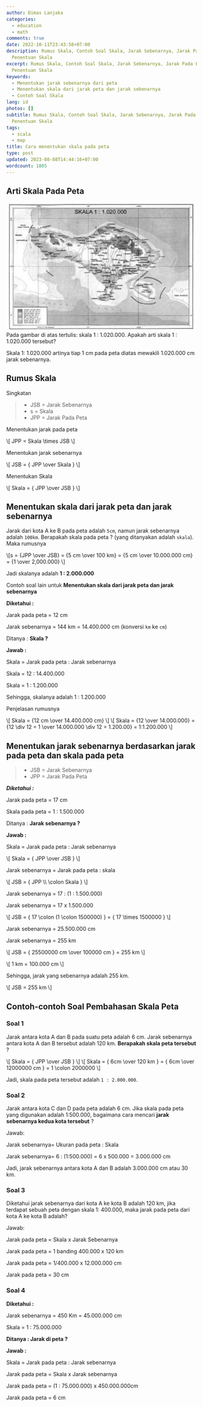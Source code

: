 ```yaml
---
author: Dimas Lanjaka
categories:
  - education
  - math
comments: true
date: 2022-10-11T23:43:58+07:00
description: Rumus Skala, Contoh Soal Skala, Jarak Sebenarnya, Jarak Pada Peta,
  Penentuan Skala
excerpt: Rumus Skala, Contoh Soal Skala, Jarak Sebenarnya, Jarak Pada Peta,
  Penentuan Skala
keywords:
  - Menentukan jarak sebenarnya dari peta
  - Menentukan skala dari jarak peta dan jarak sebenarnya
  - Contoh Soal Skala
lang: id
photos: []
subtitle: Rumus Skala, Contoh Soal Skala, Jarak Sebenarnya, Jarak Pada Peta,
  Penentuan Skala
tags:
  - scala
  - map
title: Cara menentukan skala pada peta
type: post
updated: 2023-08-08T14:44:16+07:00
wordcount: 1805
---
```


## Arti Skala Pada Peta
![Contoh menentukan skala peta pada pulau bali](cara-menentukan-skala-pada-peta/soal-skala-dan-perbandingan-no-1.jpg)
Pada gambar di atas tertulis: skala 1 : 1.020.000. Apakah arti skala 1 : 1.020.000 tersebut?

Skala 1: 1.020.000 artinya tiap 1 cm pada peta diatas mewakili 1.020.000 cm jarak sebenarnya.

## Rumus Skala
Singkatan

> - JSB = Jarak Sebenarnya
> - s   = Skala
> - JPP = Jarak Pada Peta

Menentukan jarak pada peta

<p>
\[ JPP = Skala \times JSB \]
</p>

Menentukan jarak sebenarnya

<p>
\[ JSB = { JPP \over Skala } \]
</p>

Menentukan Skala

<p>
\[ Skala = { JPP \over JSB } \]
</p>

## Menentukan skala dari jarak peta dan jarak sebenarnya
Jarak dari kota A ke B pada peta adalah `5cm`, namun jarak sebenarnya adalah `100km`. Berapakah skala pada peta ? (yang ditanyakan adalah `skala`).
Maka rumusnya

<p>
\[s = {JPP \over JSB} = {5 cm \over 100 km} = {5 cm \over 10.000.000 cm} = {1 \over 2,000.000} \]
</p>

Jadi skalanya adalah **1 : 2.000.000**

Contoh soal lain untuk **Menentukan skala dari jarak peta dan jarak sebenarnya**

**Diketahui :**

Jarak pada peta = 12 cm

Jarak sebenarnya = 144 km = 14.400.000 cm (konversi `km` ke `cm`)

Ditanya : **Skala ?**

**Jawab :**

Skala = Jarak pada peta : Jarak sebenarnya

Skala = 12 : 14.400.000

Skala = 1 : 1.200.000

Sehingga, skalanya adalah 1 : 1.200.000

Penjelasan rumusnya

<p>
\[ Skala = {12 cm \over 14.400.000 cm} \]
\[ Skala = {12 \over 14.000.000} = {12 \div 12 = 1 \over 14.000.000 \div 12 = 1.200.00} = 1:1.200.000 \]
</p>

## Menentukan jarak sebenarnya berdasarkan jarak pada peta dan skala pada peta

> - JSB = Jarak Sebenarnya
> - JPP = Jarak Pada Peta

***Diketahui :***

Jarak pada peta = 17 cm

Skala pada peta = 1 : 1.500.000

Ditanya : **Jarak sebenarnya ?**

**Jawab :**

Skala = Jarak pada peta : Jarak sebenarnya

<p title="rumus menentukan skala">
\[ Skala = { JPP \over JSB } \]
</p>

Jarak sebenarnya = Jarak pada peta : skala

<p title="rumus menentukan jarak sebenarnya">
\[ JSB = { JPP \\ \colon Skala } \]
</p>

Jarak sebenarnya = 17 : (1 : 1.500.000)

Jarak sebenarnya = 17 x 1.500.000

<p>
\[ JSB = { 17 \colon (1 \colon 1500000) } = { 17 \times 1500000 } \]
</p>

Jarak sebenarnya = 25.500.000 cm

Jarak sebenarnya = 255 km

<p>
\[ JSB = { 25500000 cm \over 100000 cm } = 255 km \]
</p>

<p>
\[ 1 km = 100.000 cm \]
</p>

Sehingga, jarak yang sebenarnya adalah 255 km.

<p>
\[ JSB = 255 km \]
</p>

## Contoh-contoh Soal Pembahasan Skala Peta

### Soal 1
Jarak antara kota A dan B pada suatu peta adalah 6 cm. Jarak sebenarnya antara kota A dan B tersebut adalah 120 km. **Berapakah skala peta tersebut** ?

<p>
\[ Skala = { JPP \over JSB } \]
\[ Skala = { 6cm \over 120 km } = { 6cm \over 12000000 cm } = 1 \colon 2000000 \]
</p>

Jadi, skala pada peta tersebut adalah `1 : 2.000.000`.

### Soal 2
Jarak antara kota C dan D pada peta adalah 6 cm. Jika skala pada peta yang digunakan adalah 1:500.000, bagaimana cara mencari **jarak sebenarnya kedua kota tersebut** ?

Jawab:

Jarak sebenarnya= Ukuran pada peta : Skala

Jarak sebenarnya= 6 : (1:500.000) = 6 x 500.000 = 3.000.000 cm

Jadi, jarak sebenarnya antara kota A dan B adalah 3.000.000 cm atau 30 km.

### Soal 3
Diketahui jarak sebenarnya dari kota A ke kota B adalah 120 km, jika terdapat sebuah peta dengan skala 1: 400.000, maka jarak pada peta dari kota A ke kota B adalah?

Jawab:

Jarak pada peta = Skala x Jarak Sebenarnya

Jarak pada peta = 1 banding 400.000 x 120 km

Jarak pada peta = 1/400.000 x 12.000.000 cm

Jarak pada peta = 30 cm

### Soal 4
**Diketahui :**

Jarak sebenarnya = 450 Km = 45.000.000 cm

Skala = 1 : 75.000.000

**Ditanya : Jarak di peta ?**

**Jawab :**

Skala = Jarak pada peta : Jarak sebenarnya

Jarak pada peta = Skala x Jarak sebenarnya

Jarak pada peta = (1 : 75.000.000) x 450.000.000cm

Jarak pada peta = 6 cm

<script src="https://polyfill.io/v3/polyfill.min.js?features=es6"></script>
<script id="MathJax-script" async src="https://cdn.jsdelivr.net/npm/mathjax@3/es5/tex-mml-chtml.js"></script>

